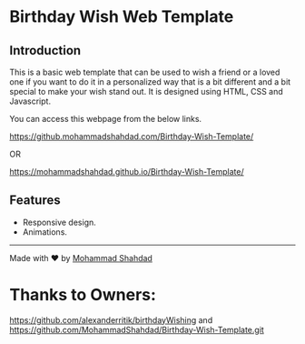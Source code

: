 # Birthday Wish Web Template




## Introduction
This is a basic web template that can be used to wish a friend or a loved one if you want to do it in a personalized way that is a bit different and a bit special to make your wish stand out. It is designed using HTML, CSS and Javascript.

You can access this webpage from the below links.

https://github.mohammadshahdad.com/Birthday-Wish-Template/

OR

https://mohammadshahdad.github.io/Birthday-Wish-Template/

## Features

* Responsive design.
* Animations.

----
Made with ❤️ by [Mohammad Shahdad](https://github.com/MohammadShahdad)


# Thanks to Owners:
https://github.com/alexanderritik/birthdayWishing
and 
https://github.com/MohammadShahdad/Birthday-Wish-Template.git
